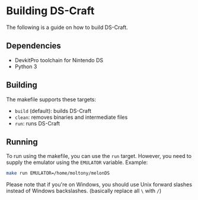 
# Building DS-Craft

The following is a guide on how to build DS-Craft.

## Dependencies

- DevkitPro toolchain for Nintendo DS
- Python 3

## Building

The makefile supports these targets:

- `build` (default): builds DS-Craft
- `clean`: removes binaries and intermediate files
- `run`: runs DS-Craft

## Running

To run using the makefile, you can use the `run` target. However, you
need to supply the emulator using the `EMULATOR` variable. Example:

```bash
make run EMULATOR=/home/moltony/melonDS
```

Please note that if you're on Windows, you should use Unix forward slashes
instead of Windows backslashes. (basically replace all `\` with `/`)

